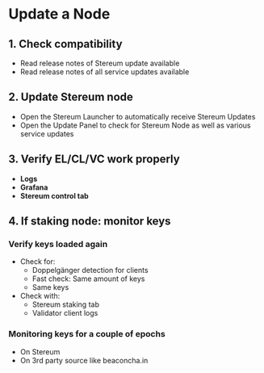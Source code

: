 # Update a Node

## 1. Check compatibility
- Read release notes of Stereum update available
- Read release notes of all service updates available

## 2. Update Stereum node
- Open the Stereum Launcher to automatically receive Stereum Updates
- Open the Update Panel to check for Stereum Node as well as various service updates

## 3. Verify EL/CL/VC work properly
- **Logs**
- **Grafana**
- **Stereum control tab**

## 4. If staking node: monitor keys
### Verify keys loaded again
- Check for:
  - Doppelgänger detection for clients
  - Fast check: Same amount of keys
  - Same keys
- Check with:
  - Stereum staking tab
  - Validator client logs

### Monitoring keys for a couple of epochs
- On Stereum
- On 3rd party source like beaconcha.in
